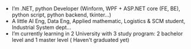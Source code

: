 
- I’m .NET, python Developer (Winform, WPF + ASP.NET core (FE, BE), python script, python backend, tkinter...)
- A little AI Eng, Data Eng, Applied mathematic, Logistics & SCM student, Industrial System dept...
- I’m currently learning in 2 University with 3 study program: 2 bachelor level and 1 master level ( Haven't graduated yet)
    

<!---
DatMinhLeChon/DatMinhLeChon is a ✨ special ✨ repository because its `README.md` (this file) appears on your GitHub profile.
You can click the Preview link to take a look at your changes.
--->
